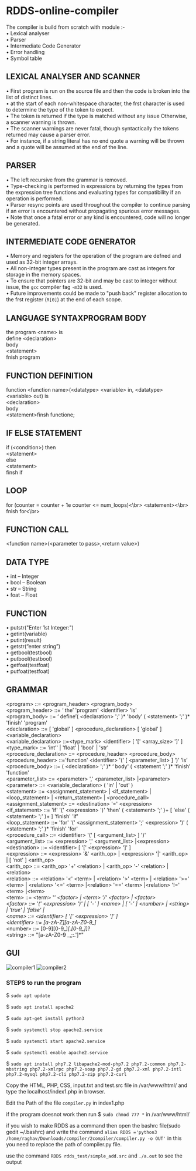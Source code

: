 # RDDS-online-compiler
The compiler is build from scratch with module :-</br>
• Lexical analyser</br>
• Parser</br>
• Intermediate Code Generator</br>
• Error handling</br>
• Symbol table</br>
## LEXICAL ANALYSER AND SCANNER
• First program is run on the source file and then the code is broken into the list of distinct lines.</br>
• at the start of each non-whitespace character, the frst character is used to determine the type of the
token to expect.</br>
• The token is returned if the type is matched without any issue Otherwise, a scanner warning is thrown.</br>
• The scanner warnings are never fatal, though syntactically the tokens returned may cause a parser error.</br>
• For instance, if a string literal has no end quote a warning will be thrown and a quote will be assumed at the end of the line.</br>
## PARSER
• The left recursive from the grammar is removed.</br>
• Type-checking is performed in expressions by returning the types from the expression tree functions and evaluating types for compatibility if an operation is performed.</br>
• Parser resync points are used throughout the compiler to continue parsing if an error is encountered without propagating spurious error messages.</br>
• Note that once a fatal error or any kind is encountered, code will no longer be generated.</br>
## INTERMEDIATE CODE GENERATOR
• Memory and registers for the operation of the program are defned and used as 32-bit integer arrays.</br>
• All non-integer types present in the program are cast as integers for storage in the memory spaces.</br>
• To ensure that pointers are 32-bit and may be cast to integer without issue, the `gcc` compiler fag `-m32` is used.</br>
• Future improvements could be made to "push back" register allocation to the frst register (`R[0]`) at the end of each scope.</br>
## LANGUAGE SYNTAXPROGRAM BODY
the program \<name\> is</br>
define \<declaration\></br>
body</br>
\<statement\></br>
fnish program</br>
## FUNCTION DEFINITION
function \<function name\>(\<datatype\> \<variable\> in, \<datatype\> \<variable\> out) is</br>
\<declaration\></br>
body</br>
\<statement\>finsh functione;</br>
## IF ELSE STATEMENT
if (\<condition\>) then</br>
\<statement\></br>
else</br>
\<statement\></br>
finsh if</br>
## LOOP
for (counter = counter + 1e counter \<= num_loops)<\br>
\<statement\><\br>
fnish for<\br>
## FUNCTION CALL
\<function name\>(\<parameter to pass\>,\<return value\>)
## DATA TYPE
• int – Integer</br>
• bool – Boolean</br>
• str – String</br>
• foat – Float</br>
## FUNCTION
• putstr("Enter 1st Integer:")</br>
• getint(variable)</br>
• putint(result)</br>
• getstr(“enter string”)</br>
• getbool(testbool)</br>
• putbool(testbool)</br>
• getfoat(testfoat)</br>
• putfoat(testfoat)</br>
## GRAMMAR
\<program\> ::= \<program_header\> \<program_body\></br>
\<program_header\> ::= ‘ the’ 'program' \<identifier\> 'is'</br>
\<program_body\> ::= ‘ define’( \<declaration\> ';' )* 'body' ( \<statement\> ';' )* 'finish' 'program' </br>
\<declaration\> ::= [ 'global' ] \<procedure_declaration\> [ 'global' ] \<variable_declaration\></br>
\<variable_declaration\> ::=\<type_mark\> \<identifier\> [ '[' \<array_size\> ']' ] </br>
\<type_mark\> ::= 'int’' | 'float' | 'bool' | 'str' </br>
\<procedure_declaration\> ::= \<procedure_header\> \<procedure_body\> </br>
\<procedure_header\> ::='function' \<identifier\> '(' [ \<parameter_list\> ] ')' ’is’</br>
\<procedure_body\> ::= ( \<declaration\> ';' )* ‘ body' ( \<statement ';' )* 'finish’ 'function' </br>
\<parameter_list\> ::= \<parameter\> ',' \<parameter_list\> |\<parameter\> </br>
\<parameter\> ::= \<variable_declaration\> ( 'in' | 'out' )</br>
\<statement\> ::= \<assignment_statement\> | \<if_statement\> | \<loop_statement\> | \<return_statement\> |
\<procedure_call\> </br>
\<assignment_statement\> ::= \<destination\> '=' \<expression\></br>
\<if_statement\> ::= 'if' '(' \<expression\> ')' 'then' ( \<statement\> ';' )+ [ 'else' ( \<statement\> ';' )+ ]
'finish' 'if'</br>
\<loop_statement\> ::= 'for' '(' \<assignment_statement\> ';' \<expression\> ')' ( \<statement\> ';' )* 'finish' 'for' </br>
\<procedure_call\> ::= \<identifier\> '(' [ \<argument_list\> ] ')'</br>
\<argument_list\> ::= \<expression\> ',' \<argument_list\> |\<expression\> </br>
\<destination\> ::= \<identifier\> [ '[' \<expression\> ']' ] </br>
\<expression\> ::= \<expression\> '&' \<arith_op\> | \<expression\> '|' \<arith_op\> | [ 'not' ] \<arith_op\> </br>
\<arith_op\> ::= \<arith_op\> '+' \<relation\> | \<arith_op\> '-' \<relation\> |\<relation\> </br>
\<relation\> ::= \<relation\> '\<' \<term\> | \<relation\> '\>' \<term\> | \<relation\> '\>=' \<term\> | \<relation\> '\<=' \<term\> |\<relation\> '==' \<term\> |\<relation\> '!=' \<term\> |\<term\> </br>
\<term\> ::= \<term\> '*' \<factor\> | \<term\> '/' \<factor\> | \<factor\> </br>
\<factor\> ::= '(' \<expression\> ')' | [ '-' ] \<name\> | [ '-' ] \<number\> | \<string\> | 'true' | 'false' |</br>
\<name\> ::= \<identifier\> [ '[' \<expression\> ']' ]</br>
\<identifier\> ::= [a-zA-Z][a-zA-Z0-9_]* </br>
\<number\> ::= [0-9][0-9_]*[.[0-9_]*]? </br>
\<string\> ::= "[a-zA-Z0-9 _,;:.']*" </br>
## GUI 
![compiler1](https://user-images.githubusercontent.com/29707542/49634701-85c6d580-fa23-11e8-852b-89079215d67c.png)
![compiler2](https://user-images.githubusercontent.com/29707542/49634708-8b242000-fa23-11e8-9363-0aef06a62514.png)

### STEPS to run the program
$ `sudo apt update`

$ `sudo apt install apache2`

$ `sudo apt-get install python3`

$ `sudo systemctl stop apache2.service` 

$ `sudo systemctl start apache2.service`

$ `sudo systemctl enable apache2.service` 

$ `sudo apt install php7.2 libapache2-mod-php7.2 php7.2-common php7.2-mbstring php7.2-xmlrpc php7.2-soap php7.2-gd php7.2-xml php7.2-intl php7.2-mysql php7.2-cli php7.2-zip php7.2-curl`

Copy the HTML, PHP, CSS, input.txt and test.src file in /var/www/html/ and type the localhost/index1.php in browser.

Edit the Path of the file `compiler.py` in index1.php

if the program doesnot work then run $ `sudo chmod 777 *` in /var/www/html/ 

if you wish to make RDDS as a command then open the bashrc file(sudo gedit ~/.bashrc) and write the command `alias RDDS ='python3 /home/raghav/Downloads/compiler/2compiler/compiler.py -o OUT'` in this you need to replace the path of compiler.py file.

use the command `RDDS rdds_test/simple_add.src` and `./a.out` to see the output


